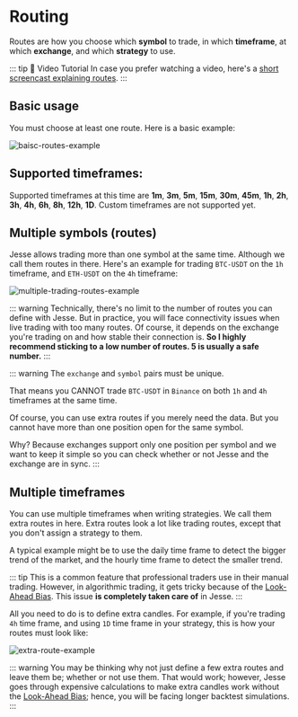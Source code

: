 # Routing

Routes are how you choose which **symbol** to trade, in which **timeframe**, at which **exchange**, and which **strategy** to use.

::: tip 🎥 Video Tutorial
In case you prefer watching a video, here's a [short screencast explaining routes](https://bit.ly/3SuI00c).
:::

## Basic usage

You must choose at least one route. Here is a basic example:

![baisc-routes-example](https://api1.jesse.trade/storage/images/docs/baisc-routes-example.jpg)


## Supported timeframes:

Supported timeframes at this time are **1m**, **3m**, **5m**, **15m**, **30m**, **45m**, **1h**, **2h**, **3h**, **4h**, **6h**, **8h**, **12h**, **1D**. Custom timeframes are not supported yet. 
## Multiple symbols (routes)

Jesse allows trading more than one symbol at the same time. Although we call them routes in there. Here's an example for trading `BTC-USDT` on the `1h` timeframe, and `ETH-USDT` on the `4h` timeframe:

![multiple-trading-routes-example](https://api1.jesse.trade/storage/images/docs/multiple-trading-routes-example.jpg)

::: warning
Technically, there's no limit to the number of routes you can define with Jesse. But in practice, you will face connectivity issues when live trading with too many routes. Of course, it depends on the exchange you're trading on and how stable their connection is. **So I highly recommend sticking to a low number of routes. 5 is usually a safe number.**
:::

::: warning
The `exchange` and `symbol` pairs must be unique.

That means you CANNOT trade `BTC-USDT` in `Binance` on both `1h` and `4h` timeframes at the same time.

Of course, you can use extra routes if you merely need the data. But you cannot have more than one position open for the same symbol.

Why? Because exchanges support only one position per symbol and we want to keep it simple so you can check whether or not Jesse and the exchange are in sync.
:::

## Multiple timeframes

You can use multiple timeframes when writing strategies. We call them extra routes in here. Extra routes look a lot like trading routes, except that you don't assign a strategy to them.  

A typical example might be to use the daily time frame to detect the bigger trend of the market, and the hourly time frame to detect the smaller trend.

::: tip
This is a common feature that professional traders use in their manual trading. However, in algorithmic trading, it gets tricky because of the [Look-Ahead Bias](https://www.investopedia.com/terms/l/lookaheadbias.asp). This issue **is completely taken care of** in Jesse.
:::

All you need to do is to define extra candles. For example, if you're trading `4h` time frame, and using `1D` time frame in your strategy, this is how your routes must look like:

![extra-route-example](https://api1.jesse.trade/storage/images/docs/extra-route-example.jpg)

::: warning
You may be thinking why not just define a few extra routes and leave them be; whether or not use them. That would work; however, Jesse goes through expensive calculations to make extra candles work without the [Look-Ahead Bias](https://www.investopedia.com/terms/l/lookaheadbias.asp); hence, you will be facing longer backtest simulations.
:::
